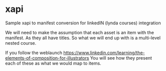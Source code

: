 # xapi
Sample xapi to manifest conversion for linkedIN (lynda courses) integration

We will need to make the assumption that each asset is an item with the manifest. As they all have titles.
So what we will end up with is a multi-level nested course. 

If you follow the weblaunch 
https://www.linkedin.com/learning/the-elements-of-composition-for-illustrators
You will see how they present each of these as what we would map to items.